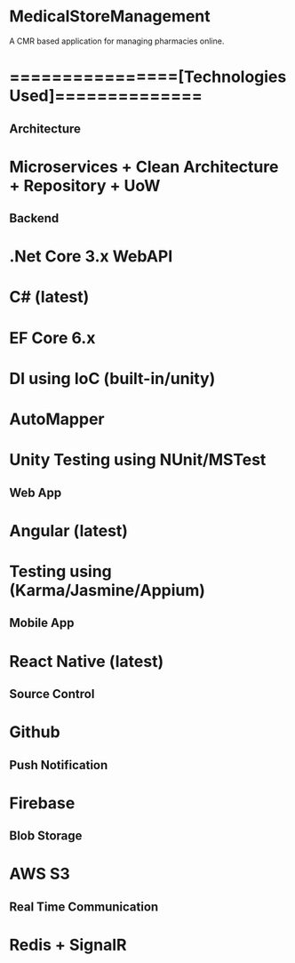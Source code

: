 # MedicalStoreManagement
A CMR based application for managing pharmacies online.


# ================[Technologies Used]============== #

## Architecture
  # Microservices + Clean Architecture + Repository + UoW

## Backend
  # .Net Core 3.x WebAPI
  # C# (latest)
  # EF Core 6.x
  # DI using IoC (built-in/unity)
  # AutoMapper
  # Unity Testing using NUnit/MSTest

## Web App
  # Angular (latest)
  # Testing using (Karma/Jasmine/Appium)
  
## Mobile App
  # React Native (latest)
 
## Source Control
  # Github
  
## Push Notification
  # Firebase
  
## Blob Storage
  # AWS S3
  
## Real Time Communication
  # Redis + SignalR
